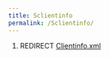```yaml
---
title: Sclientinfo
permalink: /Sclientinfo/
---
```


1.  REDIRECT [Clientinfo.xml](/Clientinfo.xml "wikilink")
